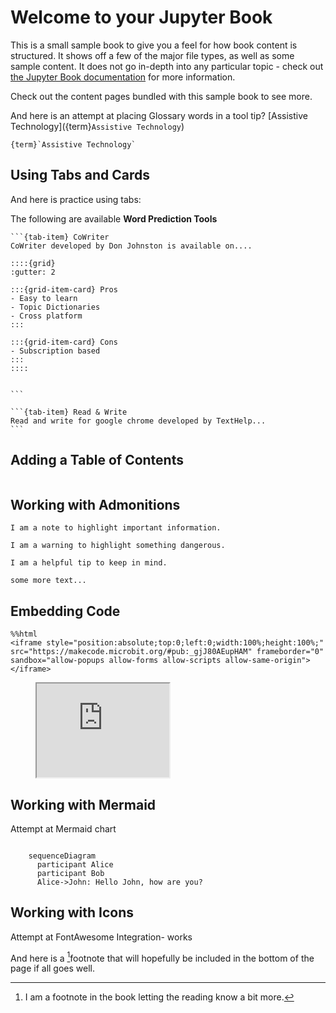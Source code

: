 # Welcome to your Jupyter Book

This is a small sample book to give you a feel for how book content is
structured.
It shows off a few of the major file types, as well as some sample content.
It does not go in-depth into any particular topic - check out [the Jupyter Book documentation](https://jupyterbook.org) for more information.

Check out the content pages bundled with this sample book to see more.

And here is an attempt at placing Glossary words in a tool tip? [Assistive Technology]({term}`Assistive Technology`)

```{margin} Assistive Technology
{term}`Assistive Technology`
```

## Using Tabs and Cards

And here is practice using tabs:

The following are available **Word Prediction Tools**

````{tab-set}
```{tab-item} CoWriter
CoWriter developed by Don Johnston is available on....

::::{grid}
:gutter: 2

:::{grid-item-card} Pros
- Easy to learn
- Topic Dictionaries
- Cross platform
:::

:::{grid-item-card} Cons
- Subscription based
:::
::::


```

```{tab-item} Read & Write
Read and write for google chrome developed by TextHelp...
```
````

## Adding a Table of Contents

```{tableofcontents}
```

## Working with Admonitions

```{note}
I am a note to highlight important information.
```

```{warning}
I am a warning to highlight something dangerous.
```

```{tip}
I am a helpful tip to keep in mind.
```

```{important} text
some more text...
```

## Embedding Code


```
%%html
<iframe style="position:absolute;top:0;left:0;width:100%;height:100%;" src="https://makecode.microbit.org/#pub:_gjJ80AEupHAM" frameborder="0" sandbox="allow-popups allow-forms allow-scripts allow-same-origin"></iframe>
```
<!-- blank line -->
<figure>
    <iframe style="width:50%;" src="https://makecode.microbit.org/#pub:_gjJ80AEupHAM" frameborder="2" sandbox="allow-popups allow-forms allow-scripts allow-same-origin"></iframe>
</figure>
<!-- blank line -->

## Working with Mermaid
Attempt at Mermaid chart

```{mermaid}

    sequenceDiagram
      participant Alice
      participant Bob
      Alice->John: Hello John, how are you?
```

## Working with Icons

Attempt at FontAwesome Integration- works
<i class="fa-brands fa-apple" aria-hidden="true" title="apple logo"></i> <i class="fa-brands fa-chrome" aria-hidden="true" title="chrome logo"></i> <i class="fa-brands fa-windows" aria-hidden="true" title="windows logo"></i>

And here is a [^mylabel]footnote that will hopefully be included in the bottom of the page if all goes well.

[^mylabel]: I am a footnote in the book letting the reading know a bit more.
